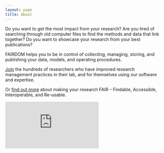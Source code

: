 ```yaml
---
layout: page
title: About
---
```


Do you want to get the most impact from your research?   Are you tired of searching through old computer files to find the methods and data that link together?   Do you want to showcase your research from your best publications?  

FAIRDOM helps you to be in control of collecting, managing, storing, and publishing your data, models, and operating procedures.

[Join](https://fair-dom.org/contribute/join-us) the hundreds of researchers who have improved research management practices in their lab, and for themselves using our software and expertise.

Or [find out more](https://fair-dom.org/about-fairdom) about making your research FAIR – Findable, Accessible, Interoperable, and Re-usable.



<iframe class="you-tube" src="https://www.youtube.com/embed/PWutnWBfUSw" frameborder="0" allowfullscreen></iframe>
